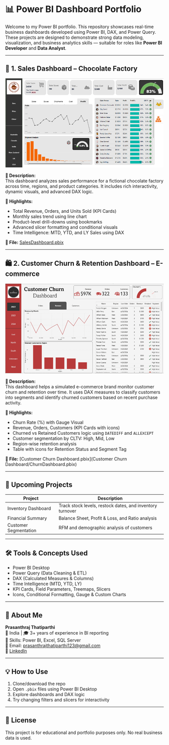 # 📊 Power BI Dashboard Portfolio

Welcome to my Power BI portfolio. This repository showcases real-time business dashboards developed using Power BI, DAX, and Power Query. These projects are designed to demonstrate strong data modeling, visualization, and business analytics skills — suitable for roles like **Power BI Developer** and **Data Analyst**.

---

## 🧁 1. Sales Dashboard – Chocolate Factory
![Sales DashBoard](https://github.com/PrasanthrajT/Power-BI/blob/3b265aaf031111a71c72fd4302eabeca3ac625ad/Sales%20Dashboard.png)

**📝 Description:**  
This dashboard analyzes sales performance for a fictional chocolate factory across time, regions, and product categories. It includes rich interactivity, dynamic visuals, and advanced DAX logic.

**📌 Highlights:**
- Total Revenue, Orders, and Units Sold (KPI Cards)
- Monthly sales trend using line chart
- Product-level drill-downs using bookmarks
- Advanced slicer formatting and conditional visuals
- Time Intelligence: MTD, YTD, and LY Sales using DAX

**📁 File:** [SalesDashboard.pbix](SalesDashboard/SalesDashboard.pbix)

--------------------------------------------------------------------------


## 🛍️ 2. Customer Churn & Retention Dashboard – E-commerce

![Churn Dashboard](https://github.com/PrasanthrajT/Power-BI/blob/0e71e9f8ad1f5df903f87ffcc8f65f0e5d599e05/Customer%20Churn%20Dashboard.png)

**📝 Description:**  
This dashboard helps a simulated e-commerce brand monitor customer churn and retention over time. It uses DAX measures to classify customers into segments and identify churned customers based on recent purchase activity.

**📌 Highlights:**
- Churn Rate (%) with Gauge Visual
- Revenue, Orders, Customers (KPI Cards with icons)
- Churned vs Retained Customers logic using `DATEDIFF` and `ALLEXCEPT`
- Customer segmentation by CLTV: High, Mid, Low
- Region-wise retention analysis
- Table with icons for Retention Status and Segment Tag

**📁 File:** [Customer Churn Dashboard.pbix](Customer Churn Dashboard/ChurnDashboard.pbix)

-------------------------------------------------------------------------------------

## 🧠 Upcoming Projects

| Project | Description |
|--------|-------------|
| Inventory Dashboard | Track stock levels, restock dates, and inventory turnover |
| Financial Summary | Balance Sheet, Profit & Loss, and Ratio analysis |
| Customer Segmentation | RFM and demographic analysis of customers |

---

## 🛠️ Tools & Concepts Used

- Power BI Desktop
- Power Query (Data Cleaning & ETL)
- DAX (Calculated Measures & Columns)
- Time Intelligence (MTD, YTD, LY)
- KPI Cards, Field Parameters, Treemaps, Slicers
- Icons, Conditional Formatting, Gauge & Custom Charts

---

## 👤 About Me

**Prasanthraj Thatiparthi**  
📍 India | 🎓 3+ years of experience in BI reporting  
🔧 Skills: Power BI, Excel, SQL Server  
📧 Email: prasanthrajthatiparthi123@gmail.com  
🔗 [LinkedIn](www.linkedin.com/in/prasanthraj-thatiparthi-22b65b260)

---

## 💡 How to Use

1. Clone/download the repo
2. Open `.pbix` files using Power BI Desktop
3. Explore dashboards and DAX logic
4. Try changing filters and slicers for interactivity

---

## 📌 License

This project is for educational and portfolio purposes only. No real business data is used.
